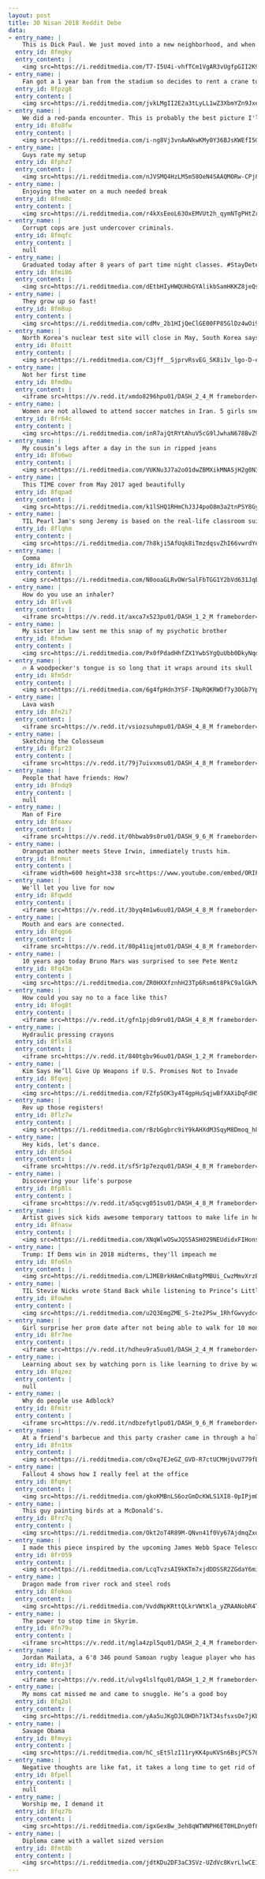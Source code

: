 ```yaml
---
layout: post
title: 30 Nisan 2018 Reddit Debe
data:
- entry_name: |
    This is Dick Paul. We just moved into a new neighborhood, and when I went to mow the front lawn, he was already at it. Said he does it once for all the new neighbors as a welcoming gift. Thanks Dick Paul!
  entry_id: 8fmgky
  entry_content: |
    <img src=https://i.redditmedia.com/T7-I5U4i-vhfTCm1VgAR3vUgfpGII2K9QUwuAeXEiTU.jpg?s=b4491aca2c72c45b938af78b3f5cf676 frameborder=0>
- entry_name: |
    Fan got a 1 year ban from the stadium so decides to rent a crane to watch the game
  entry_id: 8fpzg8
  entry_content: |
    <img src=https://i.redditmedia.com/jvkLMgII2E2a3tLyLL1wZ3XbmYZn9JxeIUxdXzjsSUE.jpg?s=1d1c50b90437a96e9d159e29929aa624 frameborder=0>
- entry_name: |
    We did a red-panda encounter. This is probably the best picture I'll ever take.
  entry_id: 8fo8fw
  entry_content: |
    <img src=https://i.redditmedia.com/i-ng8Vj3vnAwNkwKMy0Y36BJsKWEfI5GNfTUkRdZziE.jpg?s=e8f4d8ba459e52c293fdce024683a667 frameborder=0>
- entry_name: |
    Guys rate my setup
  entry_id: 8fphz7
  entry_content: |
    <img src=https://i.redditmedia.com/nJVSMQ4HzLM5m58OeN4SAAQMORw-CPj87PxmVD58pDg.jpg?s=08e67361176dbffa74b45d2df15ffac3 frameborder=0>
- entry_name: |
    Enjoying the water on a much needed break
  entry_id: 8fnm8c
  entry_content: |
    <img src=https://i.redditmedia.com/r4kXsEeoL63OxEMVUt2h_qymNTgPHtZrN9sdbNhRmEA.jpg?s=d17063f867d7cebfe8564b8ca52e41b5 frameborder=0>
- entry_name: |
    Corrupt cops are just undercover criminals.
  entry_id: 8fmqfc
  entry_content: |
    null
- entry_name: |
    Graduated today after 8 years of part time night classes. #StayDetermined
  entry_id: 8fmi86
  entry_content: |
    <img src=https://i.redditmedia.com/dEtbHIyHWQUHbGYAlikbSamHKKZ8jeQs8DH_q1ss_lw.jpg?s=7e4c8df59b1a8e0d0dd0bca34788e925 frameborder=0>
- entry_name: |
    They grow up so fast!
  entry_id: 8fm8up
  entry_content: |
    <img src=https://i.redditmedia.com/cdMv_2b1HIjQeClGE00FP85GlDz4wOi9L0-lvWZbTBA.jpg?s=c14f4f64377b4b94ff2c9d9b32558ca7 frameborder=0>
- entry_name: |
    North Korea's nuclear test site will close in May, South Korea says
  entry_id: 8foitt
  entry_content: |
    <img src=https://i.redditmedia.com/C3jff__SjprvRsvEG_SK8i1v_lgo-D-ehYJYwZkUJPg.jpg?s=00a79ca7c70e90b2308c3ae33e4dc8b3 frameborder=0>
- entry_name: |
    Not her first time
  entry_id: 8fmd0u
  entry_content: |
    <iframe src=https://v.redd.it/xmdo8296hpu01/DASH_2_4_M frameborder=0></iframe>
- entry_name: |
    Women are not allowed to attend soccer matches in Iran. 5 girls sneak in Azadi Stadium in disguise to celebrate Persepolis championship in Iran's Persian Gulf Pro League
  entry_id: 8fr64c
  entry_content: |
    <img src=https://i.redditmedia.com/inR7ajQtRYtAhuV5cG9lJwhaN678BvZ9aw-99bfb2g8.jpg?s=c440b8dac558dbd748e4be4584523566 frameborder=0>
- entry_name: |
    My cousin’s legs after a day in the sun in ripped jeans
  entry_id: 8fo6wo
  entry_content: |
    <img src=https://i.redditmedia.com/VUKNu3J7a2oO1dwZBMXikMNASjH2g0N3tOaBjYIyW1Q.jpg?s=db83fe898eedcdd8716d12909d35484c frameborder=0>
- entry_name: |
    This TIME cover from May 2017 aged beautifully
  entry_id: 8fqpad
  entry_content: |
    <img src=https://i.redditmedia.com/k1lSHQ1RHmChJ3J4poO8m3a2tnPSY8Gy5Vem_CBLAS8.jpg?s=454fd5dccc35d72fbe6e235da59908de frameborder=0>
- entry_name: |
    TIL Pearl Jam's song Jeremy is based on the real-life classroom suicide of Jeremy Wade Delle of Texas, who was released from a mental hospital and sent back to school -- reportedly, once his insurance money ran out he was deemed cured .
  entry_id: 8flqhm
  entry_content: |
    <img src=https://i.redditmedia.com/7h8kji5AfUqk8iTmzdqsvZhI66vwrdYe7rSTKg9FJ5I.jpg?s=67c37d73b2c456c9ed7a018dc6f9d559 frameborder=0>
- entry_name: |
    Comma
  entry_id: 8fmr1h
  entry_content: |
    <img src=https://i.redditmedia.com/N0ooaGLRvOWrSalFbTGG1Y2bVd631JqESf7HjZxAA40.jpg?s=2246bad7cd3022299ce2c427a9b25dda frameborder=0>
- entry_name: |
    How do you use an inhaler?
  entry_id: 8flvv8
  entry_content: |
    <iframe src=https://v.redd.it/axca7x523pu01/DASH_1_2_M frameborder=0></iframe>
- entry_name: |
    My sister in law sent me this snap of my psychotic brother
  entry_id: 8fmdwm
  entry_content: |
    <img src=https://i.redditmedia.com/Px0fPdadHhfZX1YwbSYgQuUbb0DkyNqq53hAzseyg7I.jpg?s=9699b24bdd5f448064e984ace5c04048 frameborder=0>
- entry_name: |
    🔥 A woodpecker's tongue is so long that it wraps around its skull to protect its brain from over 1000g of force when it's hammering away.
  entry_id: 8fm5dr
  entry_content: |
    <img src=https://i.redditmedia.com/6g4fpHdn3YSF-INpRQKRWDf7y3OGb7YphekU1sWIOdo.jpg?s=edbd01dfa2b00dbcbfb53545096bdb22 frameborder=0>
- entry_name: |
    Lava wash
  entry_id: 8fn2i7
  entry_content: |
    <iframe src=https://v.redd.it/vsiozsuhmpu01/DASH_4_8_M frameborder=0></iframe>
- entry_name: |
    Sketching the Colosseum
  entry_id: 8fpr23
  entry_content: |
    <iframe src=https://v.redd.it/79j7uivxmsu01/DASH_4_8_M frameborder=0></iframe>
- entry_name: |
    People that have friends: How?
  entry_id: 8fndq9
  entry_content: |
    null
- entry_name: |
    Man of Fire
  entry_id: 8foaxv
  entry_content: |
    <iframe src=https://v.redd.it/0hbwab9s0ru01/DASH_9_6_M frameborder=0></iframe>
- entry_name: |
    Orangutan mother meets Steve Irwin, immediately trusts him.
  entry_id: 8fnmut
  entry_content: |
    <iframe width=600 height=338 src=https://www.youtube.com/embed/ORIFhImbRjo?feature=oembed&enablejsapi=1 frameborder=0 allow=autoplay; encrypted-media allowfullscreen></iframe>
- entry_name: |
    We'll let you live for now
  entry_id: 8fqwdd
  entry_content: |
    <iframe src=https://v.redd.it/3byq4m1w6uu01/DASH_4_8_M frameborder=0></iframe>
- entry_name: |
    Mouth and ears are connected.
  entry_id: 8fqgo6
  entry_content: |
    <iframe src=https://v.redd.it/80p41iqjmtu01/DASH_4_8_M frameborder=0></iframe>
- entry_name: |
    10 years ago today Bruno Mars was surprised to see Pete Wentz
  entry_id: 8fq43m
  entry_content: |
    <img src=https://i.redditmedia.com/ZR0HXXfznhH23Tp6Rsm6t8PkC9alGkPwBycancR4i8Q.jpg?s=b04b1b3a2759b69a3baa872335cfcd65 frameborder=0>
- entry_name: |
    How could you say no to a face like this?
  entry_id: 8fog8t
  entry_content: |
    <iframe src=https://v.redd.it/gfn1pjdb9ru01/DASH_4_8_M frameborder=0></iframe>
- entry_name: |
    Hydraulic pressing crayons
  entry_id: 8flxl8
  entry_content: |
    <iframe src=https://v.redd.it/840tgbv96uu01/DASH_1_2_M frameborder=0></iframe>
- entry_name: |
    Kim Says He’ll Give Up Weapons if U.S. Promises Not to Invade
  entry_id: 8fqvoj
  entry_content: |
    <img src=https://i.redditmedia.com/FZfpSOK3y4T4gpHuSqjwBfXAXiDqFdH55AMycceXycw.jpg?s=2b42ca84fcab8a67a5b8dc7b4d346fb3 frameborder=0>
- entry_name: |
    Rev up those registers!
  entry_id: 8flz7w
  entry_content: |
    <img src=https://i.redditmedia.com/rBzbGgbrc9iY9kAHXdM3SqyM8Dmoq_h8ntglpH-ngaI.jpg?s=604a77874b4f1aa29109afe987c74ae6 frameborder=0>
- entry_name: |
    Hey kids, let's dance.
  entry_id: 8fo5o4
  entry_content: |
    <iframe src=https://v.redd.it/sf5r1p7ezqu01/DASH_4_8_M frameborder=0></iframe>
- entry_name: |
    Discovering your life's purpose
  entry_id: 8fp8ls
  entry_content: |
    <iframe src=https://v.redd.it/a5qcvg051su01/DASH_4_8_M frameborder=0></iframe>
- entry_name: |
    Artist gives sick kids awesome temporary tattoos to make life in hospital more fun.
  entry_id: 8fnasw
  entry_content: |
    <img src=https://i.redditmedia.com/XNqWlwOSwJQS5ASH029NEUdidxFIHons4x1nNgtgYmY.jpg?s=a0111b9d16eaef7a642d60d0a188a8fa frameborder=0>
- entry_name: |
    Trump: If Dems win in 2018 midterms, they'll impeach me
  entry_id: 8fo6ln
  entry_content: |
    <img src=https://i.redditmedia.com/LJMEBrkHAmCnBatgPMBUi_CwzMmvXrzEdw-T00PyHAA.jpg?s=cb4ad00f710344731037b1954b3547b9 frameborder=0>
- entry_name: |
    TIL Stevie Nicks wrote Stand Back while listening to Prince’s Little Red Corvette. Because Stevie wrote Stand Back using the exact music for Little Red Corvette, she called Prince to tell him about the song, and he showed up at her studio 25 minutes later to record the synthesizers for it.
  entry_id: 8fowhm
  entry_content: |
    <img src=https://i.redditmedia.com/u2Q3EmgZME_S-2te2PSw_1RhfGwvydc4S3Nb2YVWaOw.jpg?s=a574ea2721cf5ce38f4a27d625834e44 frameborder=0>
- entry_name: |
    Girl surprise her prom date after not being able to walk for 10 months.
  entry_id: 8fr7me
  entry_content: |
    <iframe src=https://v.redd.it/hdheu9ra5uu01/DASH_2_4_M frameborder=0></iframe>
- entry_name: |
    Learning about sex by watching porn is like learning to drive by watching Fast and Furious
  entry_id: 8fqzez
  entry_content: |
    null
- entry_name: |
    Why do people use Adblock?
  entry_id: 8fmitr
  entry_content: |
    <iframe src=https://v.redd.it/ndbzefytlpu01/DASH_9_6_M frameborder=0></iframe>
- entry_name: |
    At a friend's barbecue and this party crasher came in through a hole in the fence
  entry_id: 8fn1tm
  entry_content: |
    <img src=https://i.redditmedia.com/cOxq7EJeGZ_GVD-R7ctUCMHjUvU779fBiThDeZ1bY5k.jpg?s=653d556107528ac14195af3a04225e21 frameborder=0>
- entry_name: |
    Fallout 4 shows how I really feel at the office
  entry_id: 8fqmyt
  entry_content: |
    <img src=https://i.redditmedia.com/gkoKMBnLS6ozGmDcKWLS1XI8-0pIPjmQy5-I7ce7j5w.jpg?s=a96e6f4436bade875083803505dfa44b frameborder=0>
- entry_name: |
    This guy painting birds at a McDonald's.
  entry_id: 8frc7q
  entry_content: |
    <img src=https://i.redditmedia.com/Okt2oT4R89M-QNvn41f0Vy67AjdmqZxqq8CDyd5OUUs.jpg?s=9033d9eb738b1fb84ff0387f03e19ef6 frameborder=0>
- entry_name: |
    I made this piece inspired by the upcoming James Webb Space Telescope.
  entry_id: 8fr059
  entry_content: |
    <img src=https://i.redditmedia.com/LcqTvzsAI9kKTm7xjdDDSSR2ZGdaY6miWLKObeBngYA.jpg?s=21f881b13f8d16bc79ec4571afc4a338 frameborder=0>
- entry_name: |
    Dragon made from river rock and steel rods
  entry_id: 8fokoo
  entry_content: |
    <img src=https://i.redditmedia.com/VvddNpKRttQLkrVWtKla_yZRAANobR4TZZeI_wD-qYI.jpg?s=e636df72eb72f69c01c046588db374e3 frameborder=0>
- entry_name: |
    The power to stop time in Skyrim.
  entry_id: 8fn79u
  entry_content: |
    <iframe src=https://v.redd.it/mgla4zpl5qu01/DASH_2_4_M frameborder=0></iframe>
- entry_name: |
    Jordan Mailata, a 6'8 346 pound Samoan rugby league player who has never played football, got drafted in the 7th round by the Philadelphia Eagles
  entry_id: 8fnj3f
  entry_content: |
    <iframe src=https://v.redd.it/ulvg4lslfqu01/DASH_1_2_M frameborder=0></iframe>
- entry_name: |
    My moms cat missed me and came to snuggle. He’s a good boy
  entry_id: 8fq2ol
  entry_content: |
    <img src=https://i.redditmedia.com/yAa5uJKgDJLOHDh71kT34sfsxsOe7jKbBfFJjV_ByA0.jpg?s=3e70ac7694cbe64a80ee64ce4785152f frameborder=0>
- entry_name: |
    Savage Obama
  entry_id: 8fmvyi
  entry_content: |
    <img src=https://i.redditmedia.com/hC_sEtSlzI11ryKK4puKVSn6BsjPC576vpFpl4c3pFg.jpg?s=37c1cd0ba587af63da1475eb410a563a frameborder=0>
- entry_name: |
    Negative thoughts are like fat, it takes a long time to get rid of it and only a short time to gain it back.
  entry_id: 8fpell
  entry_content: |
    null
- entry_name: |
    Worship me, I demand it
  entry_id: 8fqz7b
  entry_content: |
    <img src=https://i.redditmedia.com/igxGexBw_3eh8qWTWNPH6ET0HLDny0f8eqsom0uWR-4.png?s=9886c036ec357e598cf920a0657d6bd7 frameborder=0>
- entry_name: |
    Diploma came with a wallet sized version
  entry_id: 8fmt8b
  entry_content: |
    <img src=https://i.redditmedia.com/jdtKDu2DF3aC3SVz-UZdVc8KvrLlwCE11C6lKb6XSjA.jpg?s=3602e16b5e2e9bf112fc3133a33645e6 frameborder=0>
---
```

